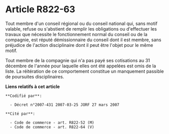 # Article R822-63

Tout membre d'un conseil régional ou du conseil national qui, sans motif valable, refuse ou s'abstient de remplir les
obligations ou d'effectuer les travaux que nécessite le fonctionnement normal du conseil ou de la compagnie, est réputé
démissionnaire du conseil dont il est membre, sans préjudice de l'action disciplinaire dont il peut être l'objet pour le même
motif.

Tout membre de la compagnie qui n'a pas payé ses cotisations au 31 décembre de l'année pour laquelle elles ont été appelées
est omis de la liste. La réitération de ce comportement constitue un manquement passible de poursuites disciplinaires.

**Liens relatifs à cet article**

	**Codifié par**:

	  - Décret n°2007-431 2007-03-25 JORF 27 mars 2007

	**Cité par**:

	  - Code de commerce - art. R822-52 (M)
	  - Code de commerce - art. R822-64 (V)
